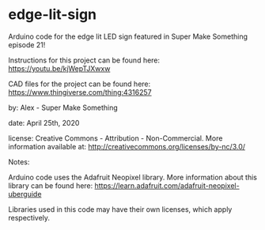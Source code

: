 # edge-lit-sign
Arduino code for the edge lit LED sign featured in Super Make Something episode 21!

Instructions for this project can be found here: https://youtu.be/kjWepTJXwxw

CAD files for the project can be found here: https://www.thingiverse.com/thing:4316257

by: Alex - Super Make Something

date: April 25th, 2020

license: Creative Commons - Attribution - Non-Commercial. More information available at: http://creativecommons.org/licenses/by-nc/3.0/

Notes:

Arduino code uses the Adafruit Neopixel library.  More information about this library can be found here: https://learn.adafruit.com/adafruit-neopixel-uberguide

Libraries used in this code may have their own licenses, which apply respectively.
